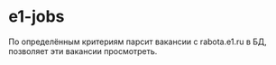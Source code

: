 # e1-jobs

По определённым критериям парсит вакансии с rabota.e1.ru в БД, позволяет эти вакансии просмотреть.
